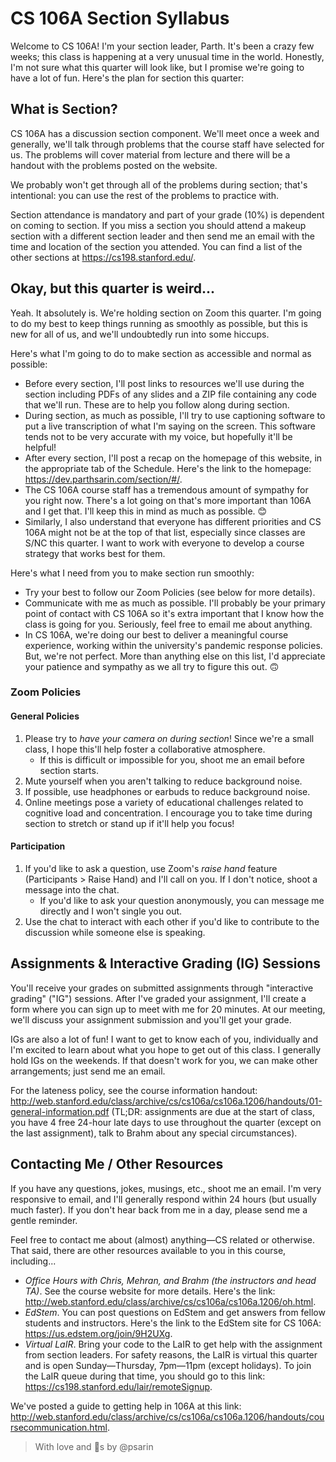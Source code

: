 # CS 106A Section Syllabus

Welcome to CS 106A! I'm your section leader, Parth. It's been a crazy few weeks; this class is happening at a very unusual time in the world. Honestly, I'm not sure what this quarter will look like, but I promise we're going to have a lot of fun. Here's the plan for section this quarter:

## What is Section?
CS 106A has a discussion section component. We'll meet once a week and generally, we'll talk through problems that the course staff have selected for us. The problems will cover material from lecture and there will be a handout with the problems posted on the website.

We probably won't get through all of the problems during section; that's intentional: you can use the rest of the problems to practice with.

Section attendance is mandatory and part of your grade (10%) is dependent on coming to section. If you miss a section you should attend a makeup section with a different section leader and then send me an email with the time and location of the section you attended. You can find a list of the other sections at <https://cs198.stanford.edu/>.

## Okay, but this quarter is weird...
Yeah. It absolutely is. We're holding section on Zoom this quarter. I'm going to do my best to keep things running as smoothly as possible, but this is new for all of us, and we'll undoubtedly run into some hiccups.

Here's what I'm going to do to make section as accessible and normal as possible:
- Before every section, I'll post links to resources we'll use during the section including PDFs of any slides and a ZIP file containing any code that we'll run. These are to help you follow along during section.
- During section, as much as possible, I'll try to use captioning software to put a live transcription of what I'm saying on the screen. This software tends not to be very accurate with my voice, but hopefully it'll be helpful!
- After every section, I'll post a recap on the homepage of this website, in the appropriate tab of the Schedule. Here's the link to the homepage: <https://dev.parthsarin.com/section/#/>.
- The CS 106A course staff has a tremendous amount of sympathy for you right now. There's a lot going on that's more important than 106A and I get that. I'll keep this in mind as much as possible. &#128522;
- Similarly, I also understand that everyone has different priorities and CS 106A might not be at the top of that list, especially since classes are S/NC this quarter. I want to work with everyone to develop a course strategy that works best for them.

Here's what I need from you to make section run smoothly:
- Try your best to follow our Zoom Policies (see below for more details).
- Communicate with me as much as possible. I'll probably be your primary point of contact with CS 106A so it's extra important that I know how the class is going for you. Seriously, feel free to email me about anything.
- In CS 106A, we're doing our best to deliver a meaningful course experience, working within the university's pandemic response policies. But, we're not perfect. More than anything else on this list, I'd appreciate your patience and sympathy as we all try to figure this out. &#128579;

### Zoom Policies
#### General Policies
1. Please try to *have your camera on during section*! Since we're a small class, I hope this'll help foster a collaborative atmosphere.
    * If this is difficult or impossible for you, shoot me an email before section starts.
2. Mute yourself when you aren't talking to reduce background noise.
3. If possible, use headphones or earbuds to reduce background noise.
4. Online meetings pose a variety of educational challenges related to cognitive load and concentration. I encourage you to take time during section to stretch or stand up if it'll help you focus!

#### Participation
1. If you'd like to ask a question, use Zoom's *raise hand* feature (Participants > Raise Hand) and I'll call on you. If I don't notice, shoot a message into the chat.
    * If you'd like to ask your question anonymously, you can message me directly and I won't single you out.
2. Use the chat to interact with each other if you'd like to contribute to the discussion while someone else is speaking.

## Assignments & Interactive Grading (IG) Sessions
You'll receive your grades on submitted assignments through "interactive grading" ("IG") sessions. After I've graded your assignment, I'll create a form where you can sign up to meet with me for 20 minutes. At our meeting, we'll discuss your assignment submission and you'll get your grade. 

IGs are also a lot of fun! I want to get to know each of you, individually and I'm excited to learn about what you hope to get out of this class. I generally hold IGs on the weekends. If that doesn't work for you, we can make other arrangements; just send me an email. 

For the lateness policy, see the course information handout: <http://web.stanford.edu/class/archive/cs/cs106a/cs106a.1206/handouts/01-general-information.pdf> (TL;DR: assignments are due at the start of class, you have 4 free 24-hour late days to use throughout the quarter (except on the last assignment), talk to Brahm about any special circumstances).

## Contacting Me / Other Resources
If you have any questions, jokes, musings, etc., shoot me an email. I'm very responsive to email, and I'll generally respond within 24 hours (but usually much faster). If you don't hear back from me in a day, please send me a gentle reminder. 

Feel free to contact me about (almost) anything—CS related or otherwise. That said, there are other resources available to you in this course, including...
- *Office Hours with Chris, Mehran, and Brahm (the instructors and head TA)*. See the course website for more details. Here's the link: <http://web.stanford.edu/class/archive/cs/cs106a/cs106a.1206/oh.html>.
- *EdStem*. You can post questions on EdStem and get answers from fellow students and instructors. Here's the link to the EdStem site for CS 106A: <https://us.edstem.org/join/9H2UXg>.
- *Virtual LaIR*. Bring your code to the LaIR to get help with the assignment from section leaders. For safety reasons, the LaIR is virtual this quarter and is open Sunday—Thursday, 7pm—11pm (except holidays). To join the LaIR queue during that time, you should go to this link: <https://cs198.stanford.edu/lair/remoteSignup>.

We've posted a guide to getting help in 106A at this link: <http://web.stanford.edu/class/archive/cs/cs106a/cs106a.1206/handouts/coursecommunication.html>.

> With love and &#129412;s by @psarin